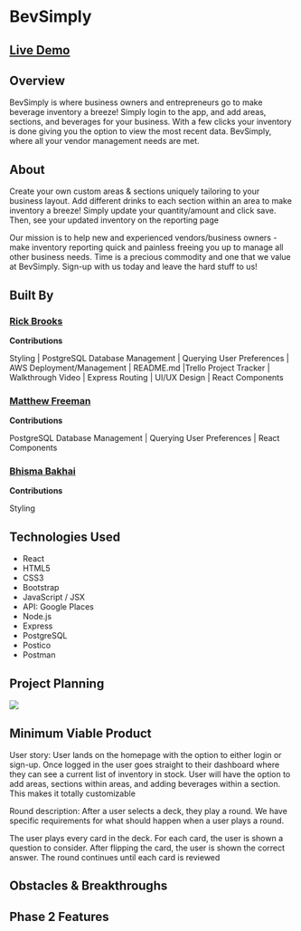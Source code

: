 # BevSimply


## <a href="#"> Live Demo <a>

## Overview
<p>BevSimply is where business owners and entrepreneurs go to make beverage inventory a breeze! Simply login to the app, and add areas, sections, and beverages for your business. With a few clicks your inventory is done giving you the option to view the most recent data. BevSimply, where all your vendor management needs are met. </p>

## About
<p>Create your own custom areas & sections uniquely tailoring to your business layout. Add different drinks to each section within an area to make inventory a breeze! Simply update your quantity/amount and click save. Then, see your updated inventory on the reporting page</p>

<p>Our mission is to help new and experienced vendors/business owners - make inventory reporting quick and painless freeing you up to manage all other business needs. Time is a precious commodity and one that we value at BevSimply. Sign-up with us today and leave the hard stuff to us!
</p>


## Built By
### <a href="https://github.com/rbrook22"> Rick Brooks </a>
<p><b>Contributions</b></p>
<p>Styling | PostgreSQL Database Management | Querying User Preferences | AWS Deployment/Management | README.md |Trello Project Tracker | Walkthrough Video | Express Routing | UI/UX Design | React Components

### <a href="https://github.com/matthewfreeman821"> Matthew Freeman </a>
<p><b>Contributions</b></p>
<p>PostgreSQL Database Management | Querying User Preferences | React Components</p>

### <a href="https://github.com/Bhisma13"> Bhisma Bakhai </a>
<p><b>Contributions</b></p>
<p>Styling</p>


## Technologies Used
* React
* HTML5
* CSS3
* Bootstrap
* JavaScript / JSX
* API: Google Places
* Node.js
* Express
* PostgreSQL
* Postico
* Postman




## Project Planning

<img src="/imgs/trello.jpg">

## Minimum Viable Product
<p>User story: User lands on the homepage with the option to either login or sign-up. Once logged in the user goes straight to their dashboard where they can see a current list of inventory in stock. User will have the option to add areas, sections within areas, and adding beverages within a section. This makes it totally customizable </p>

<p>Round description: After a user selects a deck, they play a round. We have specific requirements for what should happen when a user plays a round.</p>

The user plays every card in the deck.
For each card, the user is shown a question to consider.
After flipping the card, the user is shown the correct answer.
The round continues until each card is reviewed

## Obstacles & Breakthroughs


## Phase 2 Features


